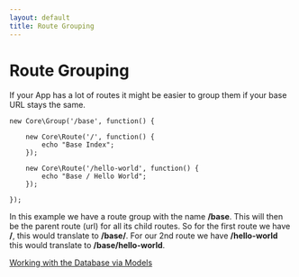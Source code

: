 ```yaml
---
layout: default
title: Route Grouping
---
```


# Route Grouping

If your App has a lot of routes it might be easier to group them if your base URL stays the same.

<pre><code class="php">new Core\Group('/base', function() {

    new Core\Route('/', function() {
        echo "Base Index";
    });

    new Core\Route('/hello-world', function() {
        echo "Base / Hello World";
    });

});</code></pre>

In this example we have a route group with the name **/base**. This will then be the parent route (url) for all its
child routes. So for the first route we have **/**, this would translate to **/base/**. For our 2nd route we have **/hello-world**
this would translate to **/base/hello-world**.

<a href="/apps/models-and-database/" class="next">Working with the Database via Models</a>